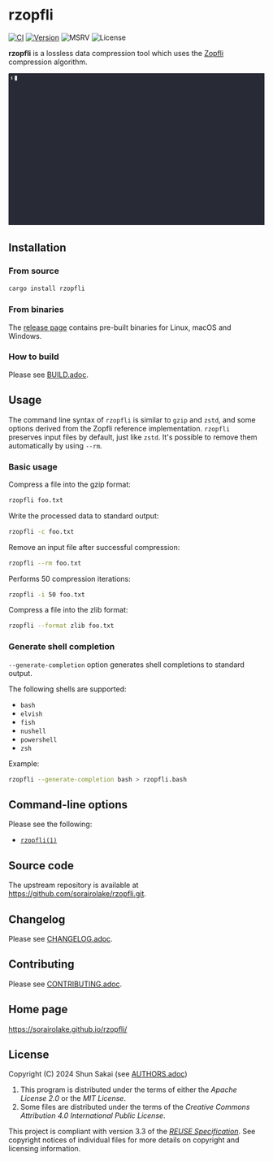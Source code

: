 <!--
SPDX-FileCopyrightText: 2024 Shun Sakai

SPDX-License-Identifier: Apache-2.0 OR MIT
-->

# rzopfli

[![CI][ci-badge]][ci-url]
[![Version][version-badge]][version-url]
![MSRV][msrv-badge]
![License][license-badge]

**rzopfli** is a lossless data compression tool which uses the [Zopfli]
compression algorithm.

![Demo animation](assets/demo.gif)

## Installation

### From source

```sh
cargo install rzopfli
```

### From binaries

The [release page] contains pre-built binaries for Linux, macOS and Windows.

### How to build

Please see [BUILD.adoc].

## Usage

The command line syntax of `rzopfli` is similar to `gzip` and `zstd`, and some
options derived from the Zopfli reference implementation. `rzopfli` preserves
input files by default, just like `zstd`. It's possible to remove them
automatically by using `--rm`.

### Basic usage

Compress a file into the gzip format:

```sh
rzopfli foo.txt
```

Write the processed data to standard output:

```sh
rzopfli -c foo.txt
```

Remove an input file after successful compression:

```sh
rzopfli --rm foo.txt
```

Performs 50 compression iterations:

```sh
rzopfli -i 50 foo.txt
```

Compress a file into the zlib format:

```sh
rzopfli --format zlib foo.txt
```

### Generate shell completion

`--generate-completion` option generates shell completions to standard output.

The following shells are supported:

- `bash`
- `elvish`
- `fish`
- `nushell`
- `powershell`
- `zsh`

Example:

```sh
rzopfli --generate-completion bash > rzopfli.bash
```

## Command-line options

Please see the following:

- [`rzopfli(1)`]

## Source code

The upstream repository is available at
<https://github.com/sorairolake/rzopfli.git>.

## Changelog

Please see [CHANGELOG.adoc].

## Contributing

Please see [CONTRIBUTING.adoc].

## Home page

<https://sorairolake.github.io/rzopfli/>

## License

Copyright (C) 2024 Shun Sakai (see [AUTHORS.adoc])

1.  This program is distributed under the terms of either the _Apache License
    2.0_ or the _MIT License_.
2.  Some files are distributed under the terms of the _Creative Commons
    Attribution 4.0 International Public License_.

This project is compliant with version 3.3 of the [_REUSE Specification_]. See
copyright notices of individual files for more details on copyright and
licensing information.

[ci-badge]: https://img.shields.io/github/actions/workflow/status/sorairolake/rzopfli/CI.yaml?branch=develop&style=for-the-badge&logo=github&label=CI
[ci-url]: https://github.com/sorairolake/rzopfli/actions?query=branch%3Adevelop+workflow%3ACI++
[version-badge]: https://img.shields.io/crates/v/rzopfli?style=for-the-badge&logo=rust
[version-url]: https://crates.io/crates/rzopfli
[msrv-badge]: https://img.shields.io/crates/msrv/rzopfli?style=for-the-badge&logo=rust
[license-badge]: https://img.shields.io/crates/l/rzopfli?style=for-the-badge
[Zopfli]: https://github.com/google/zopfli
[release page]: https://github.com/sorairolake/rzopfli/releases
[BUILD.adoc]: BUILD.adoc
[`rzopfli(1)`]: https://sorairolake.github.io/rzopfli/book/man/man1/rzopfli.1.html
[CHANGELOG.adoc]: CHANGELOG.adoc
[CONTRIBUTING.adoc]: CONTRIBUTING.adoc
[AUTHORS.adoc]: AUTHORS.adoc
[_REUSE Specification_]: https://reuse.software/spec-3.3/

